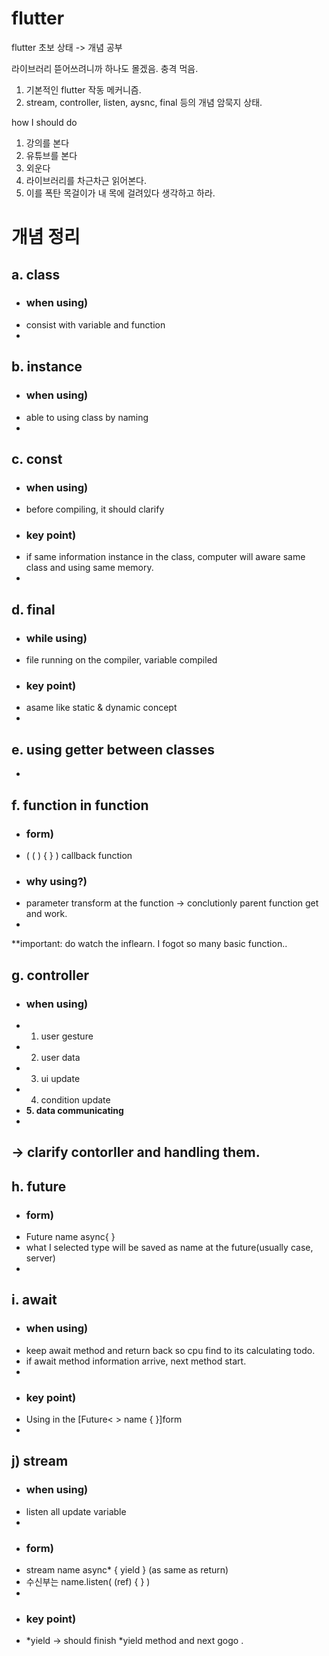 # flutter
flutter 초보 상태 -> 개념 공부

라이브러리 뜯어쓰려니까 하나도 몰겠음. 충격 먹음.
1. 기본적인 flutter 작동 메커니즘.
2. stream, controller, listen, aysnc, final 등의 개념 암묵지 상태.

how I should do
1. 강의를 본다
2. 유튜브를 본다
3. 외운다
4. 라이브러리를 차근차근 읽어본다.
5. 이를 폭탄 목걸이가 내 목에 걸려있다 생각하고 하라.


# 개념 정리

a. class
- 
- ### when using)
- consist with variable and function
-


b. instance 
-
- ### when using)
- able to using class by naming
-


c. const 
-
- ### when using)
- before compiling, it should clarify
- ### key point)
- if same information instance in the class, computer will aware same class and using same memory.
-

d. final 
-
- ### while using)
- file running on the compiler, variable compiled
- ### key point)
- asame like static & dynamic concept
-


e. using getter between classes
-
-


f. function in function
-
- ### form)
- ( ( ) { } ) callback function
- ### why using?)
- parameter transform at the function -> conclutionly parent function get and work.
-


**important: do watch the inflearn. I fogot so many basic function..



g. controller
-
- ### when using)
- 1. user gesture
- 2. user data
- 3. ui update
- 4. condition update
- **5. data communicating**
-
-> clarify contorller and handling them.
-

h. future
- 
- ### form)
- Future <generic type> name async{ }
- what I selected type will be saved as name at the future(usually case, server)
-


i. await
-
- ### when using)
- keep await method and return back so cpu find to its calculating todo. 
- if await method information arrive, next method start.
-
- ### key point)
- Using in the [Future< > name { }]form
-


j) stream
- 
- ### when using)
- listen all update variable
-
- ### form)
- stream<generic type> name async* { yield } (as same as return)
- 수신부는 name.listen( (ref) { } )
-
- ### key point)
- *yield -> should finish *yield method and next gogo
.
